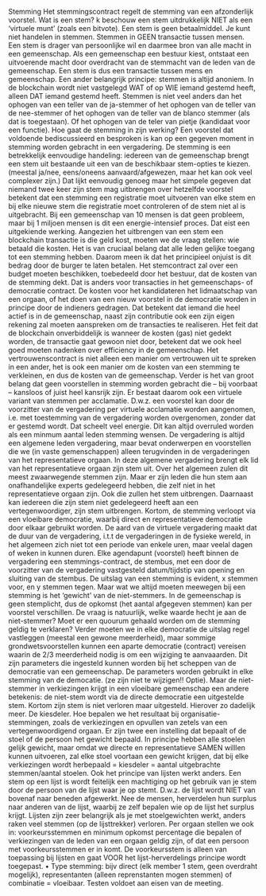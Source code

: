 Stemming
Het stemmingscontract regelt de stemming van een afzonderlijk voorstel.
Wat is een stem? k beschouw een stem uitdrukkelijk NIET als  een ‘virtuele munt’ (zoals een bitvote). Een stem is geen betaalmiddel. Je kunt niet handelen in stemmen. Stemmen in GEEN transactie tussen mensen. Een stem is drager van persoonlijke wil en daarmee bron van alle macht in een gemeenschap. Als een gemeenschap een bestuur kiest,  ontstaat een uitvoerende macht door overdracht van de stemmacht van de leden van de gemeenschap.  Een stem is dus een transactie tussen mens en gemeenschap.
Een ander belangrijk principe:  stemmen is altijd anoniem. In de blockchain wordt niet vastgelegd WAT of op WIE iemand gestemd heeft, alleen DAT iemand gestemd heeft. Stemmen is niet veel anders dan het ophogen van een teller van de ja-stemmer of het ophogen van de teller van de nee-stemmer of het ophogen van de teller van de blanco stemmer (als dat is toegestaan).  Of het ophogen van de teler van pietje (kandidaat voor een functie).
Hoe gaat de stemming in zijn werking?
Een voorstel dat voldoende bediscussieerd en besproken is kan op een gegeven moment in stemming worden gebracht in een vergadering.  De stemming is een betrekkelijk eenvoudige handeling: iedereen van de gemeenschap brengt een stem uit bestaande uit een van de beschikbaar stem-opties te kiezen. (meestal ja/nee, eens/oneens aanvaard/afgewezen, maar het kan ook veel complexer zijn.)  Dat lijkt eenvoudig genoeg maar het simpele gegeven dat niemand twee keer zijn stem mag uitbrengen over hetzelfde voorstel betekent dat een stemming een registratie moet uitvoeren van elke stem en bij elke nieuwe stem die registratie moet controleren of de stem niet al is uitgebracht.  Bij een gemeenschap van 10 mensen is dat geen probleem, maar bij 1 miljoen mensen is dit een energie-intensief proces. Dat eist een uitgekiende werking.
Aangezien het uitbrengen van een stem een blockchain transactie is die geld kost, moeten we de vraag stellen: wie betaald die kosten. Het is van cruciaal belang dat alle leden gelijke toegang tot een stemming hebben. Daarom meen ik dat het principieel onjuist is dit bedrag door de burger te laten betalen. Het stemcontract zal over een budget moeten beschikken, toebedeeld door het bestuur, dat de kosten van de stemming dekt. Dat is anders voor transacties in het gemeenschaps- of democratie contract. De kosten voor het kandidateren het lidmaatschap van een orgaan, of het doen van een nieuw voorstel in de democratie worden in principe door de indieners gedragen. Dat betekent dat iemand die heel actief is in de gemeenschap, naast zijn contributie ook een zijn eigen rekening zal moeten aanspreken om de transacties te realiseren.
Het feit dat de blockchain onverbiddelijk is wanneer de kosten (gas) niet gedekt worden, de transactie gaat gewoon niet door, betekent dat we ook heel goed moeten nadenken over efficiency in de gemeenschap. Het vertrouwenscontract is niet alleen een manier om vertrouwen uit te spreken in een ander, het is ook een manier om de kosten van een stemming te verkleinen, en dus de kosten van de gemeenschap. Verder is het van groot belang dat geen voorstellen in stemming worden gebracht die – bij voorbaat – kansloos of juist heel kansrijk zijn. Er bestaat daarom ook een virtuele variant van stemmen per acclamatie. D.w.z. een voorstel kan door de voorzitter van de vergadering per virtuele acclamatie worden aangenomen, i.e. met toestemming van de vergadering worden overgenomen, zonder dat er gestemd wordt. Dat scheelt veel energie. Dit kan altijd overruled worden als een minmum aantal leden stemming wensen.
De vergadering is altijd een algemene leden vergadering, maar bevat onderwerpen en voorstellen die we (in vaste gemenschappen) alleen terugvinden in de vergaderingen van het representatieve orgaan. In deze algemene vergadering brengt elk lid van het representatieve orgaan zijn stem uit. Over het algemeen zulen dit meest zwaarwegende stemmen zijn. Maar er zijn leden die hun stem aan onafhandelijke experts gedelegeerd hebben, die zelf niet in het representatieve orgaan zijn. Ook die zullen het stem uitbrengen. Daarnaast kan iedereen die zijn stem niet gedelegeerd heeft aan een vertegenwoordiger, zijn stem uitbrengen. Kortom, de stemming verloopt via een vloeibare democratie, waarbij direct en representatieve democratie door elkaar gebruikt worden.
De aard van de virtuele vergadering maakt dat de duur van de vergadering, i.t.t de vergaderingen in de fysieke wereld, in het algemeen zich niet tot een periode van enkele uren, maar veelal dagen of weken in kunnen duren. Elke agendapunt (voorstel) heeft binnen de vergadering een stemmings-contract, de stembus, met een door de voorzitter van de vergadering vastgesteld datum/tijdstip van opening en sluiting van de stembus.
De uitslag van een stemming is evident, x stemmen voor, en y stemmen tegen. Maar wat we altijd moeten meewegen bij een stemming is het ‘gewicht’ van de niet-stemmers. In de gemeenschap is geen stemplicht, dus de opkomst (het aantal afgegeven stemmen) kan per voorstel verschillen.  De vraag is natuurlijk, welke waarde hecht je aan de niet-stemmer?  Moet er een quourum gehaald worden om de stemming geldig te verklaren? Verder moeten we in elke democratie de uitslag regel vastleggen (meestal een gewone meerderheid), maar sommige grondwetsvoorstellen kunnen een aparte democratie (contract) vereisen waarin de 2/3 meerderheid nodig is om een wijziging te aanvaaarden.  Dit zijn parameters die ingesteld kunnen worden bij het scheppen van de democratie van een gemeenschap. De parameters worden gebruikt in elke stemming van de democatie. (ze zijn niet te wijzigen!! Optie).
Maar de niet-stemmer in verkiezingen krijgt in een vloeibare gemeenschap een andere betekenis: de niet-stem wordt via de directe democratie een uitgestelde stem. Kortom zijn stem is niet verloren maar uitgesteld. Hierover zo dadelijk meer.
De kiesdeler. Hoe bepalen we het resultaat bij organisatie-stemmingen, zoals de verkiezingen en opvullen van zetels van een vertegenwoordigend orgaan. Er zijn twee een instelling dat bepaalt of de stoel of de persoon het gewicht bepaald. In principe hebben alle stoelen gelijk gewicht, maar omdat we directe en representatieve SAMEN willlen kunnen uitvoeren, zal elke stoel voortaan een gewicht krijgen, dat bij elke verkiezingen wordt herbepaald = kiesdeler = aantal uitgebrachte stemmen/aantal stoelen.
Ook het principe van lijsten werkt anders. Een stem op een lijst is wordt feitelijk een machtiging op het gebruik van je stem door de persoon van de lijst waar je op stemt. D.w.z. de lijst wordt NIET van bovenaf naar beneden afgewerkt. Nee de mensen, herverdelen hun surplus naar anderen van de lijst, waarbij ze zelf bepalen wie op de lijst het surplus krijgt. Lijsten zijn zeer belangrijk als je met stoelgewichten werkt, anders raken veel stemmen (op de lijsttrekker) verloren.
Per orgaan stellen we ook in: voorkeursstemmen en minimum opkomst percentage die bepalen of verkiezingen van de leden van een orgaan geldig zijn, of dat een persoon met voorkeursstemmen er in komt. De voorkeursstem is alleen van toepassing bij lijsten en gaat VOOR het lijst-herverdelings principe wordt toegepast.
•	Type stemming: bijv direct (elk member 1 stem, geen overdraht mogelijk), representanten (alleen reprenstanten mogen stemmen) of combinatie = vloeibaar. Testen voldoet aan eisen van de meeting.
